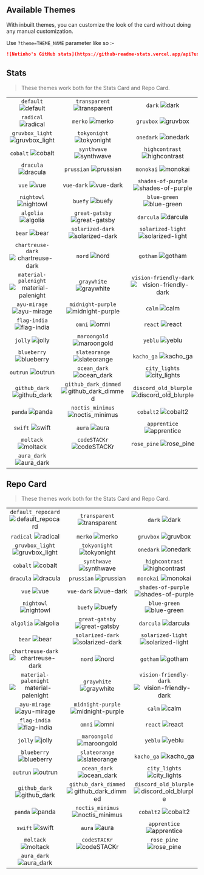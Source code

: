 ## Available Themes

<!-- DO NOT EDIT THIS FILE DIRECTLY -->

With inbuilt themes, you can customize the look of the card without doing any manual customization.

Use `?theme=THEME_NAME` parameter like so :-

```md
![Netinho's GitHub stats](https://github-readme-stats.vercel.app/api?username=Netinhoalves&theme=dark&show_icons=true)
```

## Stats

> These themes work both for the Stats Card and Repo Card.

| | | |
| :--: | :--: | :--: |
| `default` ![default][default] | `transparent` ![transparent][transparent] | `dark` ![dark][dark] |
| `radical` ![radical][radical] | `merko` ![merko][merko] | `gruvbox` ![gruvbox][gruvbox] |
| `gruvbox_light` ![gruvbox_light][gruvbox_light] | `tokyonight` ![tokyonight][tokyonight] | `onedark` ![onedark][onedark] |
| `cobalt` ![cobalt][cobalt] | `synthwave` ![synthwave][synthwave] | `highcontrast` ![highcontrast][highcontrast] |
| `dracula` ![dracula][dracula] | `prussian` ![prussian][prussian] | `monokai` ![monokai][monokai] |
| `vue` ![vue][vue] | `vue-dark` ![vue-dark][vue-dark] | `shades-of-purple` ![shades-of-purple][shades-of-purple] |
| `nightowl` ![nightowl][nightowl] | `buefy` ![buefy][buefy] | `blue-green` ![blue-green][blue-green] |
| `algolia` ![algolia][algolia] | `great-gatsby` ![great-gatsby][great-gatsby] | `darcula` ![darcula][darcula] |
| `bear` ![bear][bear] | `solarized-dark` ![solarized-dark][solarized-dark] | `solarized-light` ![solarized-light][solarized-light] |
| `chartreuse-dark` ![chartreuse-dark][chartreuse-dark] | `nord` ![nord][nord] | `gotham` ![gotham][gotham] |
| `material-palenight` ![material-palenight][material-palenight] | `graywhite` ![graywhite][graywhite] | `vision-friendly-dark` ![vision-friendly-dark][vision-friendly-dark] |
| `ayu-mirage` ![ayu-mirage][ayu-mirage] | `midnight-purple` ![midnight-purple][midnight-purple] | `calm` ![calm][calm] |
| `flag-india` ![flag-india][flag-india] | `omni` ![omni][omni] | `react` ![react][react] |
| `jolly` ![jolly][jolly] | `maroongold` ![maroongold][maroongold] | `yeblu` ![yeblu][yeblu] |
| `blueberry` ![blueberry][blueberry] | `slateorange` ![slateorange][slateorange] | `kacho_ga` ![kacho_ga][kacho_ga] |
| `outrun` ![outrun][outrun] | `ocean_dark` ![ocean_dark][ocean_dark] | `city_lights` ![city_lights][city_lights] |
| `github_dark` ![github_dark][github_dark] | `github_dark_dimmed` ![github_dark_dimmed][github_dark_dimmed] | `discord_old_blurple` ![discord_old_blurple][discord_old_blurple] |
| `panda` ![panda][panda] | `noctis_minimus` ![noctis_minimus][noctis_minimus] | `cobalt2` ![cobalt2][cobalt2] |
| `swift` ![swift][swift] | `aura` ![aura][aura] | `apprentice` ![apprentice][apprentice] |
| `moltack` ![moltack][moltack] | `codeSTACKr` ![codeSTACKr][codeSTACKr] | `rose_pine` ![rose_pine][rose_pine] |
|  `aura_dark` ![aura_dark][aura_dark] | | |

## Repo Card

> These themes work both for the Stats Card and Repo Card.

| | | |
| :--: | :--: | :--: |
| `default_repocard` ![default_repocard][default_repocard_repo] | `transparent` ![transparent][transparent_repo] | `dark` ![dark][dark_repo] |
| `radical` ![radical][radical_repo] | `merko` ![merko][merko_repo] | `gruvbox` ![gruvbox][gruvbox_repo] |
| `gruvbox_light` ![gruvbox_light][gruvbox_light_repo] | `tokyonight` ![tokyonight][tokyonight_repo] | `onedark` ![onedark][onedark_repo] |
| `cobalt` ![cobalt][cobalt_repo] | `synthwave` ![synthwave][synthwave_repo] | `highcontrast` ![highcontrast][highcontrast_repo] |
| `dracula` ![dracula][dracula_repo] | `prussian` ![prussian][prussian_repo] | `monokai` ![monokai][monokai_repo] |
| `vue` ![vue][vue_repo] | `vue-dark` ![vue-dark][vue-dark_repo] | `shades-of-purple` ![shades-of-purple][shades-of-purple_repo] |
| `nightowl` ![nightowl][nightowl_repo] | `buefy` ![buefy][buefy_repo] | `blue-green` ![blue-green][blue-green_repo] |
| `algolia` ![algolia][algolia_repo] | `great-gatsby` ![great-gatsby][great-gatsby_repo] | `darcula` ![darcula][darcula_repo] |
| `bear` ![bear][bear_repo] | `solarized-dark` ![solarized-dark][solarized-dark_repo] | `solarized-light` ![solarized-light][solarized-light_repo] |
| `chartreuse-dark` ![chartreuse-dark][chartreuse-dark_repo] | `nord` ![nord][nord_repo] | `gotham` ![gotham][gotham_repo] |
| `material-palenight` ![material-palenight][material-palenight_repo] | `graywhite` ![graywhite][graywhite_repo] | `vision-friendly-dark` ![vision-friendly-dark][vision-friendly-dark_repo] |
| `ayu-mirage` ![ayu-mirage][ayu-mirage_repo] | `midnight-purple` ![midnight-purple][midnight-purple_repo] | `calm` ![calm][calm_repo] |
| `flag-india` ![flag-india][flag-india_repo] | `omni` ![omni][omni_repo] | `react` ![react][react_repo] |
| `jolly` ![jolly][jolly_repo] | `maroongold` ![maroongold][maroongold_repo] | `yeblu` ![yeblu][yeblu_repo] |
| `blueberry` ![blueberry][blueberry_repo] | `slateorange` ![slateorange][slateorange_repo] | `kacho_ga` ![kacho_ga][kacho_ga_repo] |
| `outrun` ![outrun][outrun_repo] | `ocean_dark` ![ocean_dark][ocean_dark_repo] | `city_lights` ![city_lights][city_lights_repo] |
| `github_dark` ![github_dark][github_dark_repo] | `github_dark_dimmed` ![github_dark_dimmed][github_dark_dimmed_repo] | `discord_old_blurple` ![discord_old_blurple][discord_old_blurple_repo] |
| `panda` ![panda][panda_repo] | `noctis_minimus` ![noctis_minimus][noctis_minimus_repo] | `cobalt2` ![cobalt2][cobalt2_repo] |
| `swift` ![swift][swift_repo] | `aura` ![aura][aura_repo] | `apprentice` ![apprentice][apprentice_repo] |
| `moltack` ![moltack][moltack_repo] | `codeSTACKr` ![codeSTACKr][codeSTACKr_repo] | `rose_pine` ![rose_pine][rose_pine_repo] |
| `aura_dark` ![aura_dark][aura_dark_repo] | | |


[default]: https://github-readme-stats.vercel.app/api?username=Netinhoalves&show_icons=true&hide=contribs,prs&cache_seconds=86400&theme=default
[default_repocard]: https://github-readme-stats.vercel.app/api?username=Netinhoalves&show_icons=true&hide=contribs,prs&cache_seconds=86400&theme=default_repocard
[transparent]: https://github-readme-stats.vercel.app/api?username=Netinhoalves&show_icons=true&hide=contribs,prs&cache_seconds=86400&theme=transparent
[dark]: https://github-readme-stats.vercel.app/api?username=Netinhoalves&show_icons=true&hide=contribs,prs&cache_seconds=86400&theme=dark
[radical]: https://github-readme-stats.vercel.app/api?username=Netinhoalves&show_icons=true&hide=contribs,prs&cache_seconds=86400&theme=radical
[merko]: https://github-readme-stats.vercel.app/api?username=Netinhoalves&show_icons=true&hide=contribs,prs&cache_seconds=86400&theme=merko
[gruvbox]: https://github-readme-stats.vercel.app/api?username=Netinhoalves&show_icons=true&hide=contribs,prs&cache_seconds=86400&theme=gruvbox
[gruvbox_light]: https://github-readme-stats.vercel.app/api?username=Netinhoalves&show_icons=true&hide=contribs,prs&cache_seconds=86400&theme=gruvbox_light
[tokyonight]: https://github-readme-stats.vercel.app/api?username=Netinhoalves&show_icons=true&hide=contribs,prs&cache_seconds=86400&theme=tokyonight
[onedark]: https://github-readme-stats.vercel.app/api?username=Netinhoalves&show_icons=true&hide=contribs,prs&cache_seconds=86400&theme=onedark
[cobalt]: https://github-readme-stats.vercel.app/api?username=Netinhoalves&show_icons=true&hide=contribs,prs&cache_seconds=86400&theme=cobalt
[synthwave]: https://github-readme-stats.vercel.app/api?username=Netinhoalves&show_icons=true&hide=contribs,prs&cache_seconds=86400&theme=synthwave
[highcontrast]: https://github-readme-stats.vercel.app/api?username=Netinhoalves&show_icons=true&hide=contribs,prs&cache_seconds=86400&theme=highcontrast
[dracula]: https://github-readme-stats.vercel.app/api?username=Netinhoalves&show_icons=true&hide=contribs,prs&cache_seconds=86400&theme=dracula
[prussian]: https://github-readme-stats.vercel.app/api?username=Netinhoalves&show_icons=true&hide=contribs,prs&cache_seconds=86400&theme=prussian
[monokai]: https://github-readme-stats.vercel.app/api?username=Netinhoalves&show_icons=true&hide=contribs,prs&cache_seconds=86400&theme=monokai
[vue]: https://github-readme-stats.vercel.app/api?username=Netinhoalves&show_icons=true&hide=contribs,prs&cache_seconds=86400&theme=vue
[vue-dark]: https://github-readme-stats.vercel.app/api?username=Netinhoalves&show_icons=true&hide=contribs,prs&cache_seconds=86400&theme=vue-dark
[shades-of-purple]: https://github-readme-stats.vercel.app/api?username=Netinhoalves&show_icons=true&hide=contribs,prs&cache_seconds=86400&theme=shades-of-purple
[nightowl]: https://github-readme-stats.vercel.app/api?username=Netinhoalves&show_icons=true&hide=contribs,prs&cache_seconds=86400&theme=nightowl
[buefy]: https://github-readme-stats.vercel.app/api?username=Netinhoalves&show_icons=true&hide=contribs,prs&cache_seconds=86400&theme=buefy
[blue-green]: https://github-readme-stats.vercel.app/api?username=Netinhoalves&show_icons=true&hide=contribs,prs&cache_seconds=86400&theme=blue-green
[algolia]: https://github-readme-stats.vercel.app/api?username=Netinhoalves&show_icons=true&hide=contribs,prs&cache_seconds=86400&theme=algolia
[great-gatsby]: https://github-readme-stats.vercel.app/api?username=Netinhoalves&show_icons=true&hide=contribs,prs&cache_seconds=86400&theme=great-gatsby
[darcula]: https://github-readme-stats.vercel.app/api?username=Netinhoalves&show_icons=true&hide=contribs,prs&cache_seconds=86400&theme=darcula
[bear]: https://github-readme-stats.vercel.app/api?username=Netinhoalves&show_icons=true&hide=contribs,prs&cache_seconds=86400&theme=bear
[solarized-dark]: https://github-readme-stats.vercel.app/api?username=Netinhoalves&show_icons=true&hide=contribs,prs&cache_seconds=86400&theme=solarized-dark
[solarized-light]: https://github-readme-stats.vercel.app/api?username=Netinhoalves&show_icons=true&hide=contribs,prs&cache_seconds=86400&theme=solarized-light
[chartreuse-dark]: https://github-readme-stats.vercel.app/api?username=Netinhoalves&show_icons=true&hide=contribs,prs&cache_seconds=86400&theme=chartreuse-dark
[nord]: https://github-readme-stats.vercel.app/api?username=Netinhoalves&show_icons=true&hide=contribs,prs&cache_seconds=86400&theme=nord
[gotham]: https://github-readme-stats.vercel.app/api?username=Netinhoalves&show_icons=true&hide=contribs,prs&cache_seconds=86400&theme=gotham
[material-palenight]: https://github-readme-stats.vercel.app/api?username=Netinhoalves&show_icons=true&hide=contribs,prs&cache_seconds=86400&theme=material-palenight
[graywhite]: https://github-readme-stats.vercel.app/api?username=Netinhoalves&show_icons=true&hide=contribs,prs&cache_seconds=86400&theme=graywhite
[vision-friendly-dark]: https://github-readme-stats.vercel.app/api?username=Netinhoalves&show_icons=true&hide=contribs,prs&cache_seconds=86400&theme=vision-friendly-dark
[ayu-mirage]: https://github-readme-stats.vercel.app/api?username=Netinhoalves&show_icons=true&hide=contribs,prs&cache_seconds=86400&theme=ayu-mirage
[midnight-purple]: https://github-readme-stats.vercel.app/api?username=Netinhoalves&show_icons=true&hide=contribs,prs&cache_seconds=86400&theme=midnight-purple
[calm]: https://github-readme-stats.vercel.app/api?username=Netinhoalves&show_icons=true&hide=contribs,prs&cache_seconds=86400&theme=calm
[flag-india]: https://github-readme-stats.vercel.app/api?username=Netinhoalves&show_icons=true&hide=contribs,prs&cache_seconds=86400&theme=flag-india
[omni]: https://github-readme-stats.vercel.app/api?username=Netinhoalves&show_icons=true&hide=contribs,prs&cache_seconds=86400&theme=omni
[react]: https://github-readme-stats.vercel.app/api?username=Netinhoalves&show_icons=true&hide=contribs,prs&cache_seconds=86400&theme=react
[jolly]: https://github-readme-stats.vercel.app/api?username=Netinhoalves&show_icons=true&hide=contribs,prs&cache_seconds=86400&theme=jolly
[maroongold]: https://github-readme-stats.vercel.app/api?username=Netinhoalves&show_icons=true&hide=contribs,prs&cache_seconds=86400&theme=maroongold
[yeblu]: https://github-readme-stats.vercel.app/api?username=Netinhoalves&show_icons=true&hide=contribs,prs&cache_seconds=86400&theme=yeblu
[blueberry]: https://github-readme-stats.vercel.app/api?username=Netinhoalves&show_icons=true&hide=contribs,prs&cache_seconds=86400&theme=blueberry
[slateorange]: https://github-readme-stats.vercel.app/api?username=Netinhoalves&show_icons=true&hide=contribs,prs&cache_seconds=86400&theme=slateorange
[kacho_ga]: https://github-readme-stats.vercel.app/api?username=Netinhoalves&show_icons=true&hide=contribs,prs&cache_seconds=86400&theme=kacho_ga
[outrun]: https://github-readme-stats.vercel.app/api?username=Netinhoalves&show_icons=true&hide=contribs,prs&cache_seconds=86400&theme=outrun
[ocean_dark]: https://github-readme-stats.vercel.app/api?username=Netinhoalves&show_icons=true&hide=contribs,prs&cache_seconds=86400&theme=ocean_dark
[city_lights]: https://github-readme-stats.vercel.app/api?username=Netinhoalves&show_icons=true&hide=contribs,prs&cache_seconds=86400&theme=city_lights
[github_dark]: https://github-readme-stats.vercel.app/api?username=Netinhoalves&show_icons=true&hide=contribs,prs&cache_seconds=86400&theme=github_dark
[github_dark_dimmed]: https://github-readme-stats.vercel.app/api?username=Netinhoalves&show_icons=true&hide=contribs,prs&cache_seconds=86400&theme=github_dark_dimmed
[discord_old_blurple]: https://github-readme-stats.vercel.app/api?username=Netinhoalves&show_icons=true&hide=contribs,prs&cache_seconds=86400&theme=discord_old_blurple
[panda]: https://github-readme-stats.vercel.app/api?username=Netinhoalves&show_icons=true&hide=contribs,prs&cache_seconds=86400&theme=panda
[noctis_minimus]: https://github-readme-stats.vercel.app/api?username=Netinhoalves&show_icons=true&hide=contribs,prs&cache_seconds=86400&theme=noctis_minimus
[cobalt2]: https://github-readme-stats.vercel.app/api?username=Netinhoalves&show_icons=true&hide=contribs,prs&cache_seconds=86400&theme=cobalt2
[swift]: https://github-readme-stats.vercel.app/api?username=Netinhoalves&show_icons=true&hide=contribs,prs&cache_seconds=86400&theme=swift
[aura]: https://github-readme-stats.vercel.app/api?username=Netinhoalves&show_icons=true&hide=contribs,prs&cache_seconds=86400&theme=aura
[apprentice]: https://github-readme-stats.vercel.app/api?username=Netinhoalves&show_icons=true&hide=contribs,prs&cache_seconds=86400&theme=apprentice
[moltack]: https://github-readme-stats.vercel.app/api?username=Netinhoalves&show_icons=true&hide=contribs,prs&cache_seconds=86400&theme=moltack
[codeSTACKr]: https://github-readme-stats.vercel.app/api?username=Netinhoalves&show_icons=true&hide=contribs,prs&cache_seconds=86400&theme=codeSTACKr
[rose_pine]: https://github-readme-stats.vercel.app/api?username=Netinhoalves&show_icons=true&hide=contribs,prs&cache_seconds=86400&theme=rose_pine
[aura_dark]: https://github-readme-stats.vercel.app/api?username=Netinhoalves&show_icons=true&hide=contribs,prs&cache_seconds=86400&theme=aura_dark

[default_repo]: https://github-readme-stats.vercel.app/api/pin/?username=Netinhoalves&repo=github-readme-stats&cache_seconds=86400&theme=default
[default_repocard_repo]: https://github-readme-stats.vercel.app/api/pin/?username=Netinhoalves&repo=github-readme-stats&cache_seconds=86400&theme=default_repocard
[transparent_repo]: https://github-readme-stats.vercel.app/api/pin/?username=Netinhoalves&repo=github-readme-stats&cache_seconds=86400&theme=transparent
[dark_repo]: https://github-readme-stats.vercel.app/api/pin/?username=Netinhoalves&repo=github-readme-stats&cache_seconds=86400&theme=dark
[radical_repo]: https://github-readme-stats.vercel.app/api/pin/?username=Netinhoalves&repo=github-readme-stats&cache_seconds=86400&theme=radical
[merko_repo]: https://github-readme-stats.vercel.app/api/pin/?username=Netinhoalves&repo=github-readme-stats&cache_seconds=86400&theme=merko
[gruvbox_repo]: https://github-readme-stats.vercel.app/api/pin/?username=Netinhoalves&repo=github-readme-stats&cache_seconds=86400&theme=gruvbox
[gruvbox_light_repo]: https://github-readme-stats.vercel.app/api/pin/?username=Netinhoalves&repo=github-readme-stats&cache_seconds=86400&theme=gruvbox_light
[tokyonight_repo]: https://github-readme-stats.vercel.app/api/pin/?username=Netinhoalves&repo=github-readme-stats&cache_seconds=86400&theme=tokyonight
[onedark_repo]: https://github-readme-stats.vercel.app/api/pin/?username=Netinhoalves&repo=github-readme-stats&cache_seconds=86400&theme=onedark
[cobalt_repo]: https://github-readme-stats.vercel.app/api/pin/?username=Netinhoalves&repo=github-readme-stats&cache_seconds=86400&theme=cobalt
[synthwave_repo]: https://github-readme-stats.vercel.app/api/pin/?username=Netinhoalves&repo=github-readme-stats&cache_seconds=86400&theme=synthwave
[highcontrast_repo]: https://github-readme-stats.vercel.app/api/pin/?username=Netinhoalves&repo=github-readme-stats&cache_seconds=86400&theme=highcontrast
[dracula_repo]: https://github-readme-stats.vercel.app/api/pin/?username=Netinhoalves&repo=github-readme-stats&cache_seconds=86400&theme=dracula
[prussian_repo]: https://github-readme-stats.vercel.app/api/pin/?username=Netinhoalves&repo=github-readme-stats&cache_seconds=86400&theme=prussian
[monokai_repo]: https://github-readme-stats.vercel.app/api/pin/?username=Netinhoalves&repo=github-readme-stats&cache_seconds=86400&theme=monokai
[vue_repo]: https://github-readme-stats.vercel.app/api/pin/?username=Netinhoalves&repo=github-readme-stats&cache_seconds=86400&theme=vue
[vue-dark_repo]: https://github-readme-stats.vercel.app/api/pin/?username=Netinhoalves&repo=github-readme-stats&cache_seconds=86400&theme=vue-dark
[shades-of-purple_repo]: https://github-readme-stats.vercel.app/api/pin/?username=Netinhoalves&repo=github-readme-stats&cache_seconds=86400&theme=shades-of-purple
[nightowl_repo]: https://github-readme-stats.vercel.app/api/pin/?username=Netinhoalves&repo=github-readme-stats&cache_seconds=86400&theme=nightowl
[buefy_repo]: https://github-readme-stats.vercel.app/api/pin/?username=Netinhoalves&repo=github-readme-stats&cache_seconds=86400&theme=buefy
[blue-green_repo]: https://github-readme-stats.vercel.app/api/pin/?username=Netinhoalves&repo=github-readme-stats&cache_seconds=86400&theme=blue-green
[algolia_repo]: https://github-readme-stats.vercel.app/api/pin/?username=Netinhoalves&repo=github-readme-stats&cache_seconds=86400&theme=algolia
[great-gatsby_repo]: https://github-readme-stats.vercel.app/api/pin/?username=Netinhoalves&repo=github-readme-stats&cache_seconds=86400&theme=great-gatsby
[darcula_repo]: https://github-readme-stats.vercel.app/api/pin/?username=Netinhoalves&repo=github-readme-stats&cache_seconds=86400&theme=darcula
[bear_repo]: https://github-readme-stats.vercel.app/api/pin/?username=Netinhoalves&repo=github-readme-stats&cache_seconds=86400&theme=bear
[solarized-dark_repo]: https://github-readme-stats.vercel.app/api/pin/?username=Netinhoalves&repo=github-readme-stats&cache_seconds=86400&theme=solarized-dark
[solarized-light_repo]: https://github-readme-stats.vercel.app/api/pin/?username=Netinhoalves&repo=github-readme-stats&cache_seconds=86400&theme=solarized-light
[chartreuse-dark_repo]: https://github-readme-stats.vercel.app/api/pin/?username=Netinhoalves&repo=github-readme-stats&cache_seconds=86400&theme=chartreuse-dark
[nord_repo]: https://github-readme-stats.vercel.app/api/pin/?username=Netinhoalves&repo=github-readme-stats&cache_seconds=86400&theme=nord
[gotham_repo]: https://github-readme-stats.vercel.app/api/pin/?username=Netinhoalves&repo=github-readme-stats&cache_seconds=86400&theme=gotham
[material-palenight_repo]: https://github-readme-stats.vercel.app/api/pin/?username=Netinhoalves&repo=github-readme-stats&cache_seconds=86400&theme=material-palenight
[graywhite_repo]: https://github-readme-stats.vercel.app/api/pin/?username=Netinhoalves&repo=github-readme-stats&cache_seconds=86400&theme=graywhite
[vision-friendly-dark_repo]: https://github-readme-stats.vercel.app/api/pin/?username=Netinhoalves&repo=github-readme-stats&cache_seconds=86400&theme=vision-friendly-dark
[ayu-mirage_repo]: https://github-readme-stats.vercel.app/api/pin/?username=Netinhoalves&repo=github-readme-stats&cache_seconds=86400&theme=ayu-mirage
[midnight-purple_repo]: https://github-readme-stats.vercel.app/api/pin/?username=Netinhoalves&repo=github-readme-stats&cache_seconds=86400&theme=midnight-purple
[calm_repo]: https://github-readme-stats.vercel.app/api/pin/?username=Netinhoalves&repo=github-readme-stats&cache_seconds=86400&theme=calm
[flag-india_repo]: https://github-readme-stats.vercel.app/api/pin/?username=Netinhoalves&repo=github-readme-stats&cache_seconds=86400&theme=flag-india
[omni_repo]: https://github-readme-stats.vercel.app/api/pin/?username=Netinhoalves&repo=github-readme-stats&cache_seconds=86400&theme=omni
[react_repo]: https://github-readme-stats.vercel.app/api/pin/?username=Netinhoalves&repo=github-readme-stats&cache_seconds=86400&theme=react
[jolly_repo]: https://github-readme-stats.vercel.app/api/pin/?username=Netinhoalves&repo=github-readme-stats&cache_seconds=86400&theme=jolly
[maroongold_repo]: https://github-readme-stats.vercel.app/api/pin/?username=Netinhoalves&repo=github-readme-stats&cache_seconds=86400&theme=maroongold
[yeblu_repo]: https://github-readme-stats.vercel.app/api/pin/?username=Netinhoalves&repo=github-readme-stats&cache_seconds=86400&theme=yeblu
[blueberry_repo]: https://github-readme-stats.vercel.app/api/pin/?username=Netinhoalves&repo=github-readme-stats&cache_seconds=86400&theme=blueberry
[slateorange_repo]: https://github-readme-stats.vercel.app/api/pin/?username=Netinhoalves&repo=github-readme-stats&cache_seconds=86400&theme=slateorange
[kacho_ga_repo]: https://github-readme-stats.vercel.app/api/pin/?username=Netinhoalves&repo=github-readme-stats&cache_seconds=86400&theme=kacho_ga
[outrun_repo]: https://github-readme-stats.vercel.app/api/pin/?username=Netinhoalves&repo=github-readme-stats&cache_seconds=86400&theme=outrun
[ocean_dark_repo]: https://github-readme-stats.vercel.app/api/pin/?username=Netinhoalves&repo=github-readme-stats&cache_seconds=86400&theme=ocean_dark
[city_lights_repo]: https://github-readme-stats.vercel.app/api/pin/?username=Netinhoalves&repo=github-readme-stats&cache_seconds=86400&theme=city_lights
[github_dark_repo]: https://github-readme-stats.vercel.app/api/pin/?username=Netinhoalves&repo=github-readme-stats&cache_seconds=86400&theme=github_dark
[github_dark_dimmed_repo]: https://github-readme-stats.vercel.app/api/pin/?username=Netinhoalves&repo=github-readme-stats&cache_seconds=86400&theme=github_dark_dimmed
[discord_old_blurple_repo]: https://github-readme-stats.vercel.app/api/pin/?username=Netinhoalves&repo=github-readme-stats&cache_seconds=86400&theme=discord_old_blurple
[panda_repo]: https://github-readme-stats.vercel.app/api/pin/?username=Netinhoalves&repo=github-readme-stats&cache_seconds=86400&theme=panda
[noctis_minimus_repo]: https://github-readme-stats.vercel.app/api/pin/?username=Netinhoalves&repo=github-readme-stats&cache_seconds=86400&theme=noctis_minimus
[cobalt2_repo]: https://github-readme-stats.vercel.app/api/pin/?username=Netinhoalves&repo=github-readme-stats&cache_seconds=86400&theme=cobalt2
[swift_repo]: https://github-readme-stats.vercel.app/api/pin/?username=Netinhoalves&repo=github-readme-stats&cache_seconds=86400&theme=swift
[aura_repo]: https://github-readme-stats.vercel.app/api/pin/?username=Netinhoalves&repo=github-readme-stats&cache_seconds=86400&theme=aura
[apprentice_repo]: https://github-readme-stats.vercel.app/api/pin/?username=Netinhoalves&repo=github-readme-stats&cache_seconds=86400&theme=apprentice
[moltack_repo]: https://github-readme-stats.vercel.app/api/pin/?username=Netinhoalves&repo=github-readme-stats&cache_seconds=86400&theme=moltack
[codeSTACKr_repo]: https://github-readme-stats.vercel.app/api/pin/?username=Netinhoalves&repo=github-readme-stats&cache_seconds=86400&theme=codeSTACKr
[rose_pine_repo]: https://github-readme-stats.vercel.app/api/pin/?username=Netinhoalves&repo=github-readme-stats&cache_seconds=86400&theme=rose_pine
[aura_dark_repo]: https://github-readme-stats.vercel.app/api/pin/?username=Netinhoalves&repo=github-readme-stats&cache_seconds=86400&theme=aura_dark
